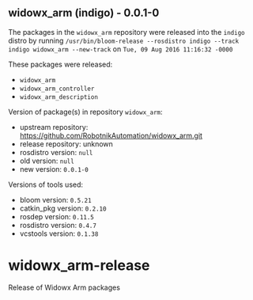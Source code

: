 ## widowx_arm (indigo) - 0.0.1-0

The packages in the `widowx_arm` repository were released into the `indigo` distro by running `/usr/bin/bloom-release --rosdistro indigo --track indigo widowx_arm --new-track` on `Tue, 09 Aug 2016 11:16:32 -0000`

These packages were released:
- `widowx_arm`
- `widowx_arm_controller`
- `widowx_arm_description`

Version of package(s) in repository `widowx_arm`:

- upstream repository: https://github.com/RobotnikAutomation/widowx_arm.git
- release repository: unknown
- rosdistro version: `null`
- old version: `null`
- new version: `0.0.1-0`

Versions of tools used:

- bloom version: `0.5.21`
- catkin_pkg version: `0.2.10`
- rosdep version: `0.11.5`
- rosdistro version: `0.4.7`
- vcstools version: `0.1.38`


# widowx_arm-release
Release of Widowx Arm packages
